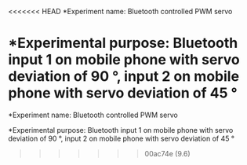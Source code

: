 <<<<<<< HEAD
*Experiment name: Bluetooth controlled PWM servo

*Experimental purpose: Bluetooth input 1 on mobile phone with servo deviation of 90 °, input 2 on mobile phone with servo deviation of 45 °
=======
*Experiment name: Bluetooth controlled PWM servo

*Experimental purpose: Bluetooth input 1 on mobile phone with servo deviation of 90 °, input 2 on mobile phone with servo deviation of 45 °
>>>>>>> 00ac74e (9.6)
